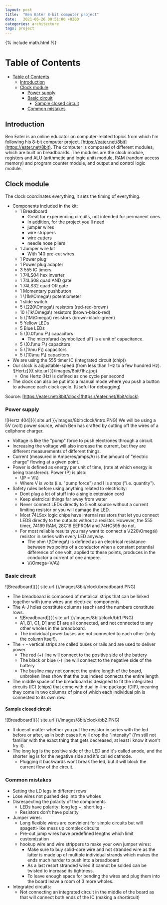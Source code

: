 ```yaml
---
layout: post
title:  "Ben Eater 8-bit computer project"
date:   2021-06-26 00:51:00 +0200
categories: architecture
tags: project
---
```

{% include math.html %}
<!--more-->

# Table of Contents
- [Table of Contents](#table-of-contents)
  - [Introduction](#introduction)
  - [Clock module](#clock-module)
    - [Power supply](#power-supply)
    - [Basic circuit](#basic-circuit)
      - [Sample closed circuit](#sample-closed-circuit)
    - [Common mistakes](#common-mistakes)

## Introduction
Ben Eater is an online educator on computer-related topics from which I'm following his 8-bit computer project. [https://eater.net/8bit](https://eater.net/8bit). The computer is composed of different modules, which are built on breadboards. The modules are the clock module, registers and ALU (arithmetic and logic unit) module, RAM (random access memory) and program counter module, and output and control logic module.

##  Clock module
The clock coordinates everything, it sets the timing of everything.
* Components included in the kit:
  * 1 Breadboard
    * Great for experiencing circuits, not intended for permanent ones.
    * In addition, for the project you'll need
    * jumper wires
    * wire strippers
    * wire cutters
    * needle nose pliers
  * 1 Jumper wire kit
    * With 140 pre-cut wires
  * 1 Power plug
  * 1 Power plug adapter
  * 3 555 IC timers
  * 1 74LS04 hex inverter
  * 1 74LS08 quad AND gate
  * 1 74LS32 quad OR gate
  * 1 Momentary pushbutton
  * 1 \\(1M\Omega\\) potentiometer
  * 1 slide switch
  * 5 \\(220\Omega\\) resistors (red-red-brown)
  * 10 \\(1k\Omega\\) resistors (brown-black-red)
  * 5 \\(1M\Omega\\) resistors (brown-black-green)
  * 5 Yellow LEDs
  * 5 Blue LEDs
  * 5 \\(0.01\mu F\\) capacitors
    * The microfarad (symbolized µF) is a unit of capacitance.
  * 5 \\(0.1\mu F\\) capacitors
  * 5 \\(1\mu F\\) capacitors
  * 5 \\(10\mu F\\) capacitors
* We are using the 555 timer IC (integrated circuit (chip))
* Our clock is adjustable-speed (from less than 1Hz to a few hundred Hz).
![Hertz]({{ site.url }}/images/8bit/1hz.jpg)
   *  One Hertz (Hz) is defined as one cycle per second
* The clock can also be put into a manual mode where you push a button to advance each clock cycle. (Useful for debugging)


Source: [https://eater.net/8bit/clock](https://eater.net/8bit/clock)

### Power supply
![Hertz 404]({{ site.url }}/images/8bit/clock/intro.PNG)
We will be using a 5V (volt) power source, which Ben has crafted by cutting off the wires of a cellphone charger.
* Voltage is like the "pump" force to push electrones through a circuit.
* Increasing the voltage will also increase the current, but they are different measurements of different things.
* Current (measured in Amperes/amps/A) is the amount of "electric charge" flowing at a given point.
* Power is defined as energy per unit of time, (rate at which energy is being transfered). Power (P) is also:
  * \\(P = VI\\)
  * Where V is volts (i.e. "pump force") and I is amps ("i.e. quantity").
* Safety rules before using anything related to electricity:
  * Dont plug a lot of stuff into a single extension cord
  * Keep eletrcical things far away from water
  * Never connect LEDs directly to  5 volt source without a current limiting resistor or you will damage the LED.
  * Most 74LSxx logic chips have internal resistors that let you connect LEDS directly to the outputs without a resistor. However, the 555 timer, 74189 RAM, 28C16 EEPROM and 74HC595 do not.
  * For most reliable results you may want to connect a \\(220\Omega\\) resistor in series with every LED anyway. 
    * The ohm  \\(\Omega\\) is defined as an electrical resistance between two points of a conductor when a constant potential difference of one volt, applied to these points, produces in the conductor a current of one ampere.
    * \\(\Omega=V/A\\)

### Basic circuit
![Breadboard]({{ site.url }}/images/8bit/clock/breadboard.PNG)
* The breadboard is composed of metalical strips that can be linked together with jump wires and electrical components.
* The A-J holes constitute columns (each) and the numbers constitute rows.
  * ![Breadboard]({{ site.url }}/images/8bit/clock/bb1.PNG)
  * A1, B1, C1, D1 and E1 are all connected, and not connected to any other wholes in the breadboard.
  * The individual power buses are not connected to each other (only the column itself).
* The + - vertical strips are called buses or rails and are used to deliver power.
  * The red (+) line will connect to the positive side of the battery
  * The black or blue (-) line will connect to the negative side of the battery
  * The busline may not connect the entire length of the board, unbroken lines show that the bus indeed connects the entire length
* The middle space of the breadboard is designed to fit the integrated circuits (IC) (chips) that come with dual in-line package (DIP), meaning they come in two columns of pins of which each individual pin is connected to its own row.

#### Sample closed circuit
![Breadboard]({{ site.url }}/images/8bit/clock/bb2.PNG)
* It doesnt matter whether you put the resistor in series with the led before or after, as in both cases it will drop the "intensity" (i'm still not familiar with the exact thing that gets decreased, at least i know it won't fry it).
* The long leg is the positive side of the LED and it's called anode, and the shorter leg is for the negative side and it's called cathode.
  * Plugging it backwards wont break the led, but it will block the current flow of the circuit.

### Common mistakes
* Setting the LD legs in different rows
* Lose wires not pushed dep into the wholes
* Disrespecting the polarity of the components
  * LEDs have polarity: long leg +, short leg -
  * Resistors don't have polarity
* Jumper wires:
  * Long flexible wires are convinient for simple circuits but will spagetti-like mess up complex circuits
  * Pre-cut jump wires have predefined lengths which limit customization
  * hookup wire and wire strippers to make your own jumper wires:
    * Make sure to buy solid-core wire and not stranded wire as the latter is made up of multiple individual strands which makes the ends much harder to push into a breadboard
    * As a last resort stranded wired if cannot be solded can be twisted to increase its tightness.
    * To leave enough space for bending the wires and plug them into the board leave a room of 3 more wholes.
* Integrated circuits:
  * Not connecting an integrated circuit in the middle of the board as that will connect both ends of the IC (making a shortircuit)

